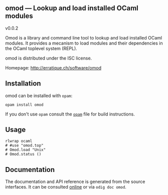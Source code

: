 omod — Lookup and load installed OCaml modules
-------------------------------------------------------------------------------
v0.0.2

Omod is a library and command line tool to lookup and load installed OCaml
modules. It provides a mecanism to load modules and their dependencies
in the OCaml toplevel system (REPL).

omod is distributed under the ISC license.

Homepage: http://erratique.ch/software/omod  

## Installation

omod can be installed with `opam`:

    opam install omod

If you don't use `opam` consult the [`opam`](opam) file for build
instructions.

## Usage

    rlwrap ocaml
    # #use "omod.top"
    # Omod.load "Unix"
    # Omod.status ()

## Documentation

The documentation and API reference is generated from the source
interfaces. It can be consulted [online][doc] or via `odig doc omod`.

[doc]: http://erratique.ch/software/omod/doc

